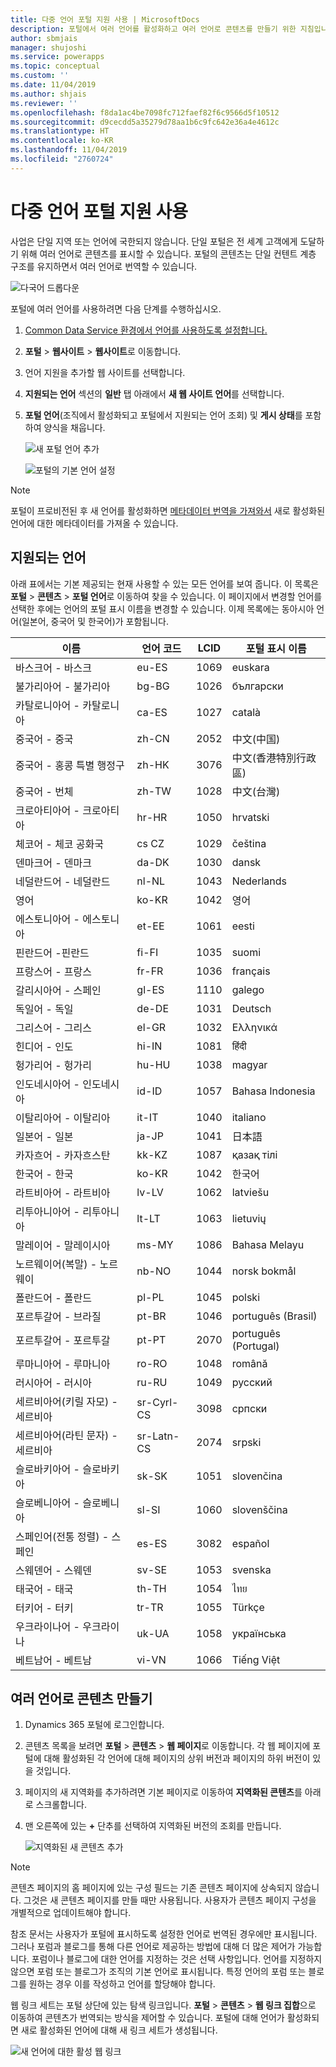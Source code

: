 ```yaml
---
title: 다중 언어 포털 지원 사용 | MicrosoftDocs
description: 포털에서 여러 언어를 활성화하고 여러 언어로 콘텐츠를 만들기 위한 지침입니다.
author: sbmjais
manager: shujoshi
ms.service: powerapps
ms.topic: conceptual
ms.custom: ''
ms.date: 11/04/2019
ms.author: shjais
ms.reviewer: ''
ms.openlocfilehash: f8da1ac4be7098fc712faef82f6c9566d5f10512
ms.sourcegitcommit: d9cecdd5a35279d78aa1b6c9fc642e36a4e4612c
ms.translationtype: HT
ms.contentlocale: ko-KR
ms.lasthandoff: 11/04/2019
ms.locfileid: "2760724"
---
```

# <a name="enable-multiple-language-portal-support"></a>다중 언어 포털 지원 사용
사업은 단일 지역 또는 언어에 국한되지 않습니다. 단일 포털은 전 세계 고객에게 도달하기 위해 여러 언어로 콘텐츠를 표시할 수 있습니다. 포털의 콘텐츠는 단일 컨텐트 계층 구조를 유지하면서 여러 언어로 번역할 수 있습니다.

![다국어 드롭다운](../media/multi-language-dropdown.png "다국어 드롭다운 목록")  

포털에 여러 언어를 사용하려면 다음 단계를 수행하십시오.

1. [Common Data Service 환경에서 언어를 사용하도록 설정합니다.](https://technet.microsoft.com/library/dn832148.aspx)  
2. **포털** > **웹사이트** > **웹사이트**로 이동합니다.
3. 언어 지원을 추가할 웹 사이트를 선택합니다.
4. **지원되는 언어** 섹션의 **일반** 탭 아래에서 **새 웹 사이트 언어**를 선택합니다.
5. **포털 언어**(조직에서 활성화되고 포털에서 지원되는 언어 조회) 및 **게시 상태**를 포함하여 양식을 채웁니다.

   ![새 포털 언어 추가](../media/add-new-portal-language.png "새 포털 언어 추가")

   ![포털의 기본 언어 설정](../media/set-default-language-portal.png "포털의 기본 언어 설정")

> [!Note]
> 포털이 프로비전된 후 새 언어를 활성화하면 [메타데이터 번역을 가져와서](../admin/import-metadata-translation.md) 새로 활성화된 언어에 대한 메타데이터를 가져올 수 있습니다.

## <a name="supported-languages"></a>지원되는 언어

아래 표에서는 기본 제공되는 현재 사용할 수 있는 모든 언어를 보여 줍니다. 이 목록은 **포털** &gt; **콘텐츠** &gt; **포털 언어**로 이동하여 찾을 수 있습니다. 이 페이지에서 변경할 언어를 선택한 후에는 언어의 포털 표시 이름을 변경할 수 있습니다. 이제 목록에는 동아시아 언어(일본어, 중국어 및 한국어)가 포함됩니다.

| **이름**                           | **언어 코드** | **LCID** | **포털 표시 이름** |
|------------------------------------|-------------------|----------|-------------------------|
| 바스크어 - 바스크                    | eu-ES             | 1069     | euskara                 |
| 불가리아어 - 불가리아               | bg-BG             | 1026     | български               |
| 카탈로니아어 - 카탈로니아                  | ca-ES             | 1027     | català                  |
| 중국어 - 중국                    | zh-CN             | 2052     | 中文(中国)              |
| 중국어 - 홍콩 특별 행정구            | zh-HK             | 3076     | 中文(香港特別行政區)    |
| 중국어 - 번체              | zh-TW             | 1028     | 中文(台灣)              |
| 크로아티아어 - 크로아티아                 | hr-HR             | 1050     | hrvatski                |
| 체코어 - 체코 공화국             | cs CZ             | 1029     | čeština                 |
| 덴마크어 - 덴마크                   | da-DK             | 1030     | dansk                   |
| 네덜란드어 - 네덜란드                | nl-NL             | 1043     | Nederlands              |
| 영어                            | ko-KR             | 1042     | 영어                 |
| 에스토니아어 - 에스토니아                 | et-EE             | 1061     | eesti                   |
| 핀란드어 -핀란드                  | fi-FI             | 1035     | suomi                   |
| 프랑스어 - 프랑스                    | fr-FR             | 1036     | français                |
| 갈리시아어 - 스페인                   | gl-ES             | 1110     | galego                  |
| 독일어 - 독일                   | de-DE             | 1031     | Deutsch                 |
| 그리스어 - 그리스                     | el-GR             | 1032     | Ελληνικά                |
| 힌디어 - 인도                      | hi-IN             | 1081     | हिंदी                   |
| 헝가리어 - 헝가리                | hu-HU             | 1038     | magyar                  |
| 인도네시아어 - 인도네시아             | id-ID             | 1057     | Bahasa Indonesia        |
| 이탈리아어 - 이탈리아                    | it-IT             | 1040     | italiano                |
| 일본어 - 일본                   | ja-JP             | 1041     | 日本語                  |
| 카자흐어 - 카자흐스탄                | kk-KZ             | 1087     | қазақ тілі              |
| 한국어 - 한국                     | ko-KR             | 1042     | 한국어                  |
| 라트비아어 - 라트비아                   | lv-LV             | 1062     | latviešu                |
| 리투아니아어 - 리투아니아             | lt-LT             | 1063     | lietuvių                |
| 말레이어 - 말레이시아                   | ms-MY             | 1086     | Bahasa Melayu           |
| 노르웨이어(복말) - 노르웨이        | nb-NO             | 1044     | norsk bokmål            |
| 폴란드어 - 폴란드                    | pl-PL             | 1045     | polski                  |
| 포르투갈어 - 브라질                | pt-BR             | 1046     | português (Brasil)      |
| 포르투갈어 - 포르투갈              | pt-PT             | 2070     | português (Portugal)    |
| 루마니아어 - 루마니아                 | ro-RO             | 1048     | română                  |
| 러시아어 - 러시아                   | ru-RU             | 1049     | русский                 |
| 세르비아어(키릴 자모) - 세르비아        | sr-Cyrl-CS        | 3098     | српски                  |
| 세르비아어(라틴 문자) - 세르비아           | sr-Latn-CS        | 2074     | srpski                  |
| 슬로바키아어 - 슬로바키아                  | sk-SK             | 1051     | slovenčina              |
| 슬로베니아어 - 슬로베니아               | sl-SI             | 1060     | slovenščina             |
| 스페인어(전통 정렬) - 스페인 | es-ES             | 3082     | español                 |
| 스웨덴어 - 스웨덴                   | sv-SE             | 1053     | svenska                 |
| 태국어 - 태국                    | th-TH             | 1054     | ไทย                     |
| 터키어 - 터키                   | tr-TR             | 1055     | Türkçe                  |
| 우크라이나어 - 우크라이나                | uk-UA             | 1058     | українська              |
| 베트남어 - 베트남               | vi-VN             | 1066     | Tiếng Việt              |

## <a name="create-content-in-multiple-languages"></a>여러 언어로 콘텐츠 만들기

1. Dynamics 365 포털에 로그인합니다.
2. 콘텐츠 목록을 보려면 **포털** > **콘텐츠** > **웹 페이지**로 이동합니다. 각 웹 페이지에 포털에 대해 활성화된 각 언어에 대해 페이지의 상위 버전과 페이지의 하위 버전이 있을 것입니다.
3. 페이지의 새 지역화를 추가하려면 기본 페이지로 이동하여 **지역화된 콘텐츠**를 아래로 스크롤합니다.
4. 맨 오른쪽에 있는 **+** 단추를 선택하여 지역화된 버전의 조회를 만듭니다.

    ![지역화된 새 콘텐츠 추가](../media/add-new-localized-content.png "지역화된 새 콘텐츠 추가")  

> [!Note]
> 콘텐츠 페이지의 홈 페이지에 있는 구성 필드는 기존 콘텐츠 페이지에 상속되지 않습니다. 그것은 새 콘텐츠 페이지를 만들 때만 사용됩니다. 사용자가 콘텐츠 페이지 구성을 개별적으로 업데이트해야 합니다.

참조 문서는 사용자가 포털에 표시하도록 설정한 언어로 번역된 경우에만 표시됩니다. 그러나 포럼과 블로그를 통해 다른 언어로 제공하는 방법에 대해 더 많은 제어가 가능합니다. 포럼이나 블로그에 대한 언어를 지정하는 것은 선택 사항입니다. 언어를 지정하지 않으면 포럼 또는 블로그가 조직의 기본 언어로 표시됩니다. 특정 언어의 포럼 또는 블로그를 원하는 경우 이를 작성하고 언어를 할당해야 합니다.

웹 링크 세트는 포털 상단에 있는 탐색 링크입니다. **포털** > **콘텐츠** > **웹 링크 집합**으로 이동하여 콘텐츠가 번역되는 방식을 제어할 수 있습니다. 포털에 대해 언어가 활성화되면 새로 활성화된 언어에 대해 새 링크 세트가 생성됩니다.

![새 언어에 대한 활성 웹 링크](../media/active-weblink-new-language.png "새 언어에 대한 활성 웹 링크")
